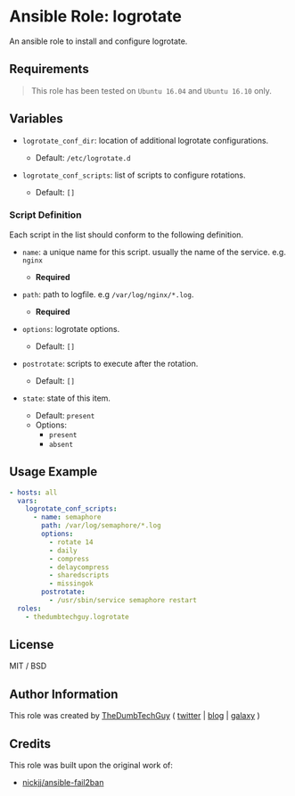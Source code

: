 # Ansible Role: logrotate

An ansible role to install and configure logrotate.

## Requirements

> This role has been tested on `Ubuntu 16.04` and `Ubuntu 16.10` only.

## Variables

- `logrotate_conf_dir`: location of additional logrotate configurations.
  - Default: `/etc/logrotate.d`

- `logrotate_conf_scripts`: list of scripts to configure rotations.
  - Default: `[]`

### Script Definition

Each script in the list should conform to the following definition.

- `name`: a unique name for this script. usually the name of the service. e.g. `nginx`
  - **Required**

- `path`: path to logfile. e.g `/var/log/nginx/*.log`.
  - **Required**

- `options`: logrotate options.
  - Default: `[]`

- `postrotate`: scripts to execute after the rotation.
  - Default: `[]`

- `state`: state of this item.
  - Default: `present`
  - Options:
    - `present`
    - `absent`

## Usage Example

```yaml
- hosts: all
  vars:
    logrotate_conf_scripts:
      - name: semaphore
        path: /var/log/semaphore/*.log
        options:
          - rotate 14
          - daily
          - compress
          - delaycompress
          - sharedscripts
          - missingok
        postrotate:
          - /usr/sbin/service semaphore restart
  roles:
    - thedumbtechguy.logrotate
```


## License

MIT / BSD

## Author Information

This role was created by [TheDumbTechGuy](https://github.com/thedumbtechguy) ( [twitter](https://twitter.com/frostymarvelous) | [blog](https://thedumbtechguy.blogspot.com) | [galaxy](https://galaxy.ansible.com/thedumbtechguy/) )

## Credits

This role was built upon the original work of:

- [nickjj/ansible-fail2ban](https://github.com/nickjj/ansible-fail2ban)
